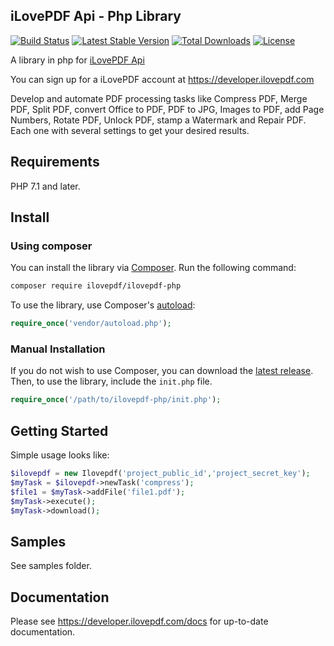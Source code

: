 iLovePDF Api - Php Library
--------------------------

[![Build Status](https://travis-ci.org/ilovepdf/ilovepdf-php.svg?branch=master)](https://travis-ci.org/ilovepdf/ilovepdf-php)
[![Latest Stable Version](https://poser.pugx.org/ilovepdf/ilovepdf-php/version)](https://packagist.org/packages/ilovepdf/ilovepdf-php)
[![Total Downloads](https://poser.pugx.org/ilovepdf/ilovepdf-php/downloads.svg)](https://packagist.org/packages/ilovepdf/ilovepdf-php)
[![License](https://poser.pugx.org/ilovepdf/ilovepdf-php/license)](https://packagist.org/packages/ilovepdf/ilovepdf-php)

A library in php for [iLovePDF Api](https://developer.ilovepdf.com)

You can sign up for a iLovePDF account at https://developer.ilovepdf.com

Develop and automate PDF processing tasks like Compress PDF, Merge PDF, Split PDF, convert Office to PDF, PDF to JPG, Images to PDF, add Page Numbers, Rotate PDF, Unlock PDF, stamp a Watermark and Repair PDF. Each one with several settings to get your desired results.

## Requirements

PHP 7.1 and later.

## Install

### Using composer

You can install the library via [Composer](http://getcomposer.org/). Run the following command:

```bash
composer require ilovepdf/ilovepdf-php
```

To use the library, use Composer's [autoload](https://getcomposer.org/doc/00-intro.md#autoloading):

```php
require_once('vendor/autoload.php');
```


### Manual Installation

If you do not wish to use Composer, you can download the [latest release](https://github.com/ilovepdf/ilovepdf-php/releases). Then, to use the library, include the `init.php` file.

```php
require_once('/path/to/ilovepdf-php/init.php');
```

## Getting Started

Simple usage looks like:

```php
$ilovepdf = new Ilovepdf('project_public_id','project_secret_key');
$myTask = $ilovepdf->newTask('compress');
$file1 = $myTask->addFile('file1.pdf');
$myTask->execute();
$myTask->download();
```

## Samples

See samples folder.

## Documentation

Please see https://developer.ilovepdf.com/docs for up-to-date documentation.